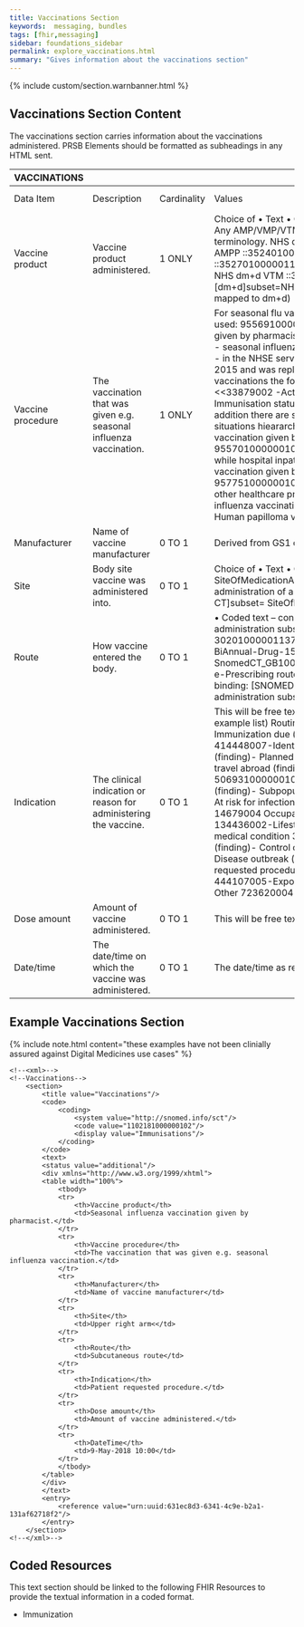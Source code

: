 ```yaml
---
title: Vaccinations Section
keywords:  messaging, bundles
tags: [fhir,messaging]
sidebar: foundations_sidebar
permalink: explore_vaccinations.html
summary: "Gives information about the vaccinations section"
---
```


{% include custom/section.warnbanner.html %}

## Vaccinations Section Content ##
The vaccinations section carries information about the vaccinations administered. PRSB Elements should be formatted as subheadings in any HTML sent.

| VACCINATIONS       |                                                                                               |             |                                                                                                                                                                                                                                                                                                                                                                                                                                                                                                                                                                                                                                                                                                                                                                                                                                                                                                                                                                                                                                                                                                                                                                                                             |                                  |                                              |
|--------------------|-----------------------------------------------------------------------------------------------|-------------|-------------------------------------------------------------------------------------------------------------------------------------------------------------------------------------------------------------------------------------------------------------------------------------------------------------------------------------------------------------------------------------------------------------------------------------------------------------------------------------------------------------------------------------------------------------------------------------------------------------------------------------------------------------------------------------------------------------------------------------------------------------------------------------------------------------------------------------------------------------------------------------------------------------------------------------------------------------------------------------------------------------------------------------------------------------------------------------------------------------------------------------------------------------------------------------------------------------|----------------------------------|----------------------------------------------|
| Data Item          | Description                                                                                   | Cardinality | Values                                                                                                                                                                                                                                                                                                                                                                                                                                                                                                                                                                                                                                                                                                                                                                                                                                                                                                                                                                                                                                                                                                                                                                                                      | Mandatory/required/     optional | FHIR Target                                  |
| Vaccine product    | Vaccine   product administered.                                                               | 1   ONLY    | Choice   of           • Text           • Coded text - constraint:   MedicationName. Any AMP/VMP/VTM/AMPP/VMPP subsets from the dm+d terminology.   NHS dm+d AMP ::352201000001139 NHS dm+d AMPP ::352401000001135 NHS dm+d VMP   ::352701000001133 NHS dm+d VMPP ::352301000001131 NHS dm+d VTM   ::352601000001138. Constraint binding: [dm+d]subset=NHS_dm+d          (In the future needs to be GS1 code mapped to dm+d)                                                                                                                                                                                                                                                                                                                                                                                                                                                                                                                                                                                                                                                                                                                                                                                 | Mandatory                        | Immunization.vaccineCode                     |
| Vaccine procedure  | The   vaccination that was given e.g. seasonal influenza vaccination.                         | 1   ONLY    | For   seasonal flu vaccinations the following coded text should be used:          955691000000108 - Seasonal influenza vaccination given by pharmacist   (situation) -          Note that 849211000000109 - seasonal influenza vaccination given by pharmacist   (finding) - in the NHSE service specification was made inactive in April 2015   and was replaced by the concept above               For general vaccinations the following coded text should be used:      <<33879002 -Active immunisation-     <<304250009 -Immunisation status-     <<713404003 -Vaccination given-          In addition there are some scattered concepts below in the situations   hieararchy.     <<955641000000103 -Influenza vaccination given by other healthcare   provider-     955701000000108 -Seasonal influenza vaccination given while hospital   inpatient-     <<957581000000102 -Meningitis B vaccination given by other healthcare   provider-     957751000000103 -Meningitis ACW & Y vaccination given by other   healthcare provider-     <<1066171000000108 -Seasonal influenza vaccination given by   midwife-     140611000119104 -Human papilloma virus type 16 and 18 vaccination   given-      | Mandatory                        | Immunization.extension(vaccinationProcedure) |
| Manufacturer       | Name   of vaccine manufacturer                                                                | 0   TO 1    | Derived   from GS1 code/free text                                                                                                                                                                                                                                                                                                                                                                                                                                                                                                                                                                                                                                                                                                                                                                                                                                                                                                                                                                                                                                                                                                                                                                           | Required                         | Immunization.manufacturer                    |
| Site               | Body   site vaccine was administered into.                                                    | 0   TO 1    | Choice   of      • Text      • Coded text – constraint:   SiteOfMedicationAdministration. Any valid site for the administration of a   medication. Constraint binding: [SNOMED-CT]subset=   SiteOfMedicationAdministration                                                                                                                                                                                                                                                                                                                                                                                                                                                                                                                                                                                                                                                                                                                                                                                                                                                                                                                                                                                  | Required                         | Immunization.site                            |
| Route              | How   vaccine entered the body.                                                               | 0   TO 1    | •   Coded text – constraint: NHS e-prescribing route of administration subset ID:   413001000001136 Original Id : 30201000001137 This is an extract from the   SUBSET -BiAnnual-Drug-15.0.1-20130401:   SnomedCT_GB1000001_20130401/Subsets/EPrescribing/NHS e-Prescribing route of   administration subset. Constraint binding: [SNOMED-CT]subset=NHS   e-Prescribing route of administration subset.                                                                                                                                                                                                                                                                                                                                                                                                                                                                                                                                                                                                                                                                                                                                                                                                      | Required                         | Immunization.route                           |
| Indication         | The   clinical indication or reason for administering the vaccine.                            | 0   TO 1    | This   will be free text/proposal to use the list from below (as an example   list)     Routine mass immunisation    171279008-Immunization due (finding)-          Travel to endemic area    414448007-Identified as high risk for travel immunization   (finding)-     Planned travel to high risk area 161096004-Going to travel abroad   (finding)-     Recent travel to high risk area 506931000000109-Recent travel to disease   affected area (finding)-          Subpopulation at special or unusual risk    78648007-At risk for infection (finding)-     High risk due to occupation 14679004 Occupation (occupation)     High risk due to lifestyle 134436002-Lifestyle (finding)-     High risk due to existing medical condition 398192003-Co-morbid conditions   (finding)-          Control of known sporadic outbreak    443684005-Disease outbreak (event)-          Patient request  183995001-Patient   requested procedure (situation)-          Post-exposure prophyaxis    444107005-Exposure to communicable disease (event)-          Other  723620004-Requires vaccination   (finding)                                                                                             | <font color="red">Optional</font>                         | Immunization.explanation.reason              |
| Dose amount        | Amount   of vaccine administered.                                                             | 0   TO 1    | This   will be free text. Coded units of measure (from DM+D)                                                                                                                                                                                                                                                                                                                                                                                                                                                                                                                                                                                                                                                                                                                                                                                                                                                                                                                                                                                                                                                                                                                                                | Required                         | Immuinzation.doseQuantity                    |
| Date/time          | The   date/time on which the vaccine was administered.                                        | 0   TO 1    | The   date/time as recorded by the pharmacy system.                                                                                                                                                                                                                                                                                                                                                                                                                                                                                                                                                                                                                                                                                                                                                                                                                                                                                                                                                                                                                                                                                                                                                         | Required                         | Immunization.date                            |

## Example Vaccinations Section ##

{% include note.html content="these examples have not been clinially assured against Digital Medicines use cases" %}

```
<!--<xml>-->
<!--Vaccinations-->
	<section>
		<title value="Vaccinations"/>
		<code>
			<coding>
				<system value="http://snomed.info/sct"/>
				<code value="1102181000000102"/>
				<display value="Immunisations"/>
			</coding>
		</code>
		<text>
		<status value="additional"/>
		<div xmlns="http://www.w3.org/1999/xhtml">
		<table width="100%">
			<tbody>
			<tr>
				<th>Vaccine product</th>
				<td>Seasonal influenza vaccination given by pharmacist.</td>
			</tr>
			<tr>
				<th>Vaccine procedure</th>
				<td>The vaccination that was given e.g. seasonal influenza vaccination.</td>
			</tr>
			<tr>
				<th>Manufacturer</th>
				<td>Name of vaccine manufacturer</td>
			</tr>
			<tr>
				<th>Site</th>
				<td>Upper right arm<</td>
			</tr>
			<tr>
				<th>Route</th>
				<td>Subcutaneous route</td>
			</tr>
			<tr>
				<th>Indication</th>
				<td>Patient requested procedure.</td>
			</tr>
			<tr>
				<th>Dose amount</th>
				<td>Amount of vaccine administered.</td>
			</tr>
			<tr>
				<th>DateTime</th>
				<td>9-May-2018 10:00</td>
			</tr>
			</tbody>
		</table>
		</div>
		</text>
		<entry>
			<reference value="urn:uuid:631ec8d3-6341-4c9e-b2a1-131af62718f2"/>
		</entry>
	</section>
<!--</xml>-->
```

## Coded Resources ##

This text section should be linked to the following FHIR Resources to provide the textual information in a coded format.

- Immunization